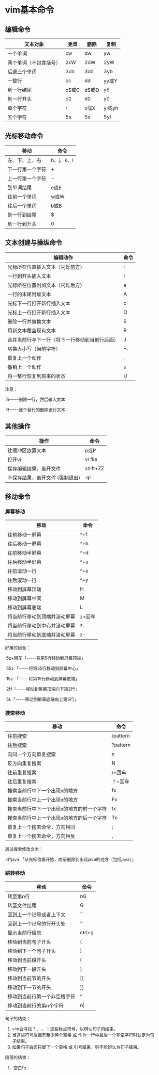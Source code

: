 # vim基本命令

## 编辑命令

| 文本对象               | 更改  | 删除  | 复制   |
| ---------------------- | ----- | ----- | ------ |
| 一个单词               | cw    | dw    | yw     |
| 两个单词（不包含括号） | 2cW   | 2dW   | 2yW    |
| 后退三个单词           | 3cb   | 3db   | 3yb    |
| 一整行                 | cc    | dd    | yy或Y  |
| 到一行结尾             | c$或C | d$或D | y$     |
| 到一行开头             | c0    | d0    | y0     |
| 单个字符               | r     | x或X  | yl或yh |
| 五个字符               | 5s    | 5x    | 5yl    |

## 光标移动命令

| 移动             | 命令       |
| ---------------- | ---------- |
| 左、下、上、右   | h、j、k、l |
| 下一行第一个字符 | +          |
| 上一行第一个字符 | -          |
| 到单词结尾       | e或E       |
| 往前一个单词     | w或W       |
| 往后一个单词     | b或B       |
| 到一行到结尾     | $          |
| 到一行到开头     | 0          |

## 文本创建与操纵命令

| 编辑动作                                       | 命令 |
| ---------------------------------------------- | ---- |
| 光标所在位置插入文本（闪烁前方）               | i    |
| 一行到开头插入文本                             | I    |
| 光标所在位置附加文本（闪烁后方）               | a    |
| 一行的末尾附加文本                             | A    |
| 光标下一行打开新行插入文本                     | o    |
| 光标上一行打开新行插入文本                     | O    |
| 删除一行并替换文本                             | S    |
| 用新文本覆盖现有文本                           | R    |
| 合并当前行与下一行（将下一行移动到当前行后面） | J    |
| 切换大小写（当前字符）                         | ～   |
| 重复上一个动作                                 | .    |
| 撤销上一个动作                                 | u    |
| 将一整行恢复到原来的状态                       | U    |

注意：

​	S-----删除一行，然后输入文本

​	R-----逐个替代的删除该行文本

## 其他操作

| 操作                            | 命令     |
| ------------------------------- | -------- |
| 往缓冲区放置文本                | p或P     |
| 打开vi                          | vi  file |
| 保存编辑结果，离开文件          | shift+ZZ |
| 不保存结果，离开文件 (强制退出) | :q!      |

## 移动命令

### 屏幕移动

| 移动                         | 命令   |
| ---------------------------- | ------ |
| 往前移动一屏幕               | ^+f    |
| 往后移动一屏幕               | ^+b    |
| 往前移动半屏幕               | ^+d    |
| 往后移动半屏幕               | ^+u    |
| 往前滚动一行                 | ^+e    |
| 往后滚动一行                 | ^+y    |
| 移动到屏幕顶端               | H      |
| 移动到屏幕中间               | M      |
| 移动到屏幕底端               | L      |
| 将当前行移动到顶端并滚动屏幕 | z+回车 |
| 将当前行移动到中心并滚动屏幕 | z.     |
| 将当前行移动到底端并滚动屏幕 | z-     |

好用的组合：

​	5z+回车「-----将第5行移动到屏幕顶端」

​	55z.「-----将第55行移动到屏幕中心」

​	15z-「-----将第15行移动到屏幕底端」

​	2H「-----移动到屏幕顶端向下第2行」

​	5L「-----移动到屏幕底端向上第5行」

### 搜索移动

| 移动                                      | 命令     |
| ----------------------------------------- | -------- |
| 往前搜索                                  | /pattern |
| 往后搜索                                  | ?pattern |
| 向同一个方向重复搜索                      | n        |
| 反方向重复搜索                            | N        |
| 往前重复搜索                              | /+回车   |
| 往后重复搜索                              | ？+回车  |
| 搜索当前行中下一个出现x的地方             | fx       |
| 搜索当前行中上一个出现x的地方             | Fx       |
| 搜索当前行中下一个出现x的地方的前一个字符 | tx       |
| 搜索当前行中上一个出现x的地方的后一个字符 | Tx       |
| 重复上一个搜索命令，方向相同              | ;        |
| 重复上一个搜索命令，方向相反              | ,        |

通过搜索修改文本：

​	d?java	「从光标位置开始，向前删除到出现java的地方（包括java）」

### 跳转移动

| 移动                         | 命令   |
| ---------------------------- | ------ |
| 转至第n行                    | nG     |
| 转至文件结尾                 | G      |
| 回到上一个记号或者上下文     | ``     |
| 回到上一个记号的行开头处     | ''     |
| 显示当前行信息               | ctrl+g |
| 移动到当前句子开头           | (      |
| 移动到下一个句子开头         | )      |
| 移动到当前段开头             | {      |
| 移动到下一段开头             | }      |
| 移动到当前节的开头           | [[     |
| 移动到下一节的开头           | ]]     |
| 移动到当前行第一个非空格字符 | ^      |
| 移动到当前行的第n个字符      | n\|    |

句子的结束：

1. vim会寻找？、.、！这些标点符号，以辨认句子的结束。
2. 当这些符号后面有至少两个空格 或 作为一行中最后一个非空字符时认定为句子结束。
3. 如果句子后面只留了一个空格 或 引号结束，则不能辨认为句子结束。

段落的结束：

1. ​	空白行

   ​																									
